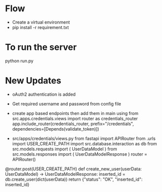 # Flow

- Create a virtual environment
- pip install -r requirement.txt

# To run the server

python run.py

# New Updates

- oAuth2 authentication is added
- Get required username and password from config file
- create app based endpoints then add them in main using
  from src.apps.credentials.views import router as credentials_router
  app.include_router(credentials_router, prefix="/credentials",
  dependencies=[Depends(validate_token)])

- src/apps/credentials/views.py
  from fastapi import APIRouter
  from .urls import USER_CREATE_PATH
  import src.database.interaction as db
  from src.models.requests import (
  UserDataModel
  )
  from src.models.responses import (
  UserDataModelResponse
  )
  router = APIRouter()

@router.post(USER_CREATE_PATH)
def create_new_user(userData: UserDataModel) -> UserDataModelResponse:
inserted_id = db.create_user(dict(userData))
return {"status": "OK", "inserted_id": inserted_id}
